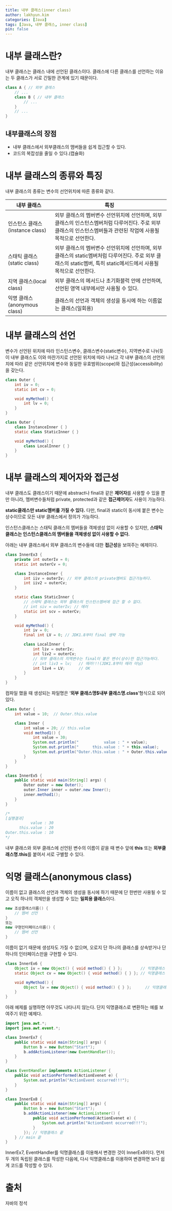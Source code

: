 ```yaml
---
title: 내부 클래스(inner class)
author: lakhyun.kim
categories: [Java]
tags: [Java, 내부 클래스, inner class]
pin: false
---
```


# 내부 클래스란?

내부 클래스는 클래스 내에 선언된 클래스이다. 클래스에 다른 클래스를 선언하는 이유는 두 클래스가 서로 긴밀한 관계에 있기 때문이다.

```java
class A { // 외부 클래스
	// ...
	class B { // 내부 클래스
		// ...
	}
	// ...
}
```

## 내부클래스의 장점

- 내부 클래스에서 외부클래스의 맴버들을 쉽게 접근할 수 있다.
- 코드의 복잡성을 줄일 수 있다.(캡슐화)

# 내부 클래스의 종류와 특징

내부 클래스의 종류는 변수의 선언위치에 따른 종류와 같다.

| 내부 클래스 | 특징 |
| --- | --- |
| 인스턴스 클래스(instance class) | 외부 클래스의 멤버변수 선언위치에 선언하며, 외부 클래스의 인스턴스멤버처럼 다루어진다. 주로 외부 클래스의 인스턴스멤버들과 관련된 작업에 사용될 목적으로 선언한다. |
| 스태틱 클래스(static class) | 외부 클래스의 멤버변수 선언위치에 선언하며, 외부 클래스의 static멤버처럼 다루어진다. 주로 외부 클래스의 static멤버, 특히 static메서드에서 사용될 목적으로 선언한다. |
| 지역 클래스(local class) | 외부 클래스의 메서드나 초기화블럭 안에 선언하며, 선언된 영역 내부에서만 사용될 수 있다. |
| 익명 클래스(anonymous class) | 클래스의 선언과 객체의 생성을 동시에 하는 이름없는 클래스(일회용) |

# 내부 클래스의 선언

변수가 선언된 위치에 따라 인스턴스변수, 클래스변수(static변수), 지역변수로 나뉘듯이 내부 클래스도 이와 마찬가지로 선언된 위치에 따라 나뉘고 각 내부 클래스의 선언위치에 따라 같은 선언위치에 변수와 동일한 유효범위(scope)와 접근성(accessibility)을 갖는다.

```java
class Outer {
	int iv = 0;
	static int cv = 0;

	void myMethod() {
		int lv = 0;
	}
}
```

```java
class Outer {
	class InstanceInner { }
	static class StaticInner { }

	void myMethod() {
		class LocalInner { }
	}
}
```

# 내부 클래스의 제어자와 접근성

내부 클래스도 클래스이기 때문에 abstract나 final과 같은 **제어자**를 사용할 수 있을 뿐만 아니라, 멤버변수들처럼 private, protected과 같은 **접근제어자**도 사용이 가능하다.

**static클래스만 static멤버를 가질 수 있다.** 다만, final과 static이 동시에 붙은 변수는 상수이므로 모든 내부 클래스에서 정의가 가능하다.

인스턴스클래스는 스태틱 클래스의 멤버들을 객체생성 없이 사용할 수 있지만, **스태틱 클래스는 인스턴스클래스의 멤버들을 객체생성 없이 사용할 수 없다.**

아래는 내부 클래스에서 외부 클래스의 변수들에 대한 **접근성**을 보여주는 예제이다.

```java
class InnerEx3 {
	private int outerIv = 0;
	static int outerCv = 0;

	class InstanceInner {
		int iiv = outerIv; // 외부 클래스의 private멤버도 접근가능하다.
		int iiv2 = outerCv;
	}

	static class StaticInner {
		// 스태틱 클래스는 외부 클래스의 인스턴스멤버에 접근 할 수 없다.
		// int siv = outerIv; // 에러
		static int scv = outerCv;
	}

	void myMethod() {
		int iv = 0;
		final int LV = 0; // JDK1.8부터 final 생략 가능

		class LocalInner {
			int liv = outerIv;
			int liv2 = outerCv;
			// 외부 클래스의 지역변수는 final이 붙은 변수(상수)만 접근가능하다.
			// int liv3 = lv;   // 에러!!!(JDK1.8부터 에러 아님)
			int liv4 = LV;      // OK
		}
	}
}
```

컴파일 했을 때 생성되는 파일명은 ‘**외부 클래스명$내부 클래스명.class**’형식으로 되어 있다.

```java
class Outer {
	int value = 10;  // Outer.this.value

	class Inner {
		int value = 20; // this.value
		void method1() {
			int value = 30;
			System.out.println("           value : " + value);
			System.out.println("      this.value : " + this.value);
			System.out.println("Outer.this.value : " + Outer.this.value);
		}
	}
}

class InnerEx5 {
	public static void main(String[] args) {
		Outer outer = new Outer();
		outer.Inner inner = outer.new Inner();
		inner.method1();
	}
}

/*
[실행결과]
           value : 30
      this.value : 20
Outer.this.value : 10
*/
```

내부 클래스와 외부 클래스에 선언된 변수의 이름이 같을 때 변수 앞에 **this** 또는 **외부클래스명.this**를 붙여서 서로 구별할 수 있다.

# 익명 클래스(**anonymous class)**

이름이 없고 클래스의 선언과 객체의 생성을 동시에 하기 때문에 단 한번만 사용될 수 있고 오직 하나의 객체만을 생성할 수 있는 **일회용 클래스**이다.

```java
new 조상클래스이름() {
	// 멤버 선언
}
또는
new 구현인터페이스이름() {
	// 멤버 선언
}
```

이름이 없기 때문에 생성자도 가질 수 없으며, 오로지 단 하나의 클래스를 상속받거나 단 하나의 인터페이스만을 구현할 수 있다.

```java
class InnerEx6 {
	Object iv = new Object() { void method() { } };        // 익명클래스
	static Object cv = new Object() { void method() { } }; // 익명클래스

	void myMethod() {
		Object lv = new Object() { void method() { } };      // 익명클래스
	}
}
```

아래 예제를 실행하면 아무것도 나타나지 않는다. 단지 익명클래스로 변환하는 예를 보여주기 위한 예제다.

```java
import java.awt.*;
import java.awt.event.*;

class InnerEx7 {
	public static void main(String[] args) {
		Button b = new Button("Start");
		b.addActionListener(new EventHandler());
	}
}

class EventHandler implements ActionListener {
	public void actionPerformed(ActionEvenet e) {
		System.out.println("ActionEvent occurred!!!");
	}
}

class InnerEx8 {
	public static void main(String[] args) {
		Button b = new Button("Start");
		b.addActionListener(new ActionListener() {
			public void actionPerformed(ActionEvenet e) {
				System.out.println("ActionEvent occurred!!!");
			}
		}); // 익명클래스 끝
	} // main 끝
}
```

InnerEx7, EventHandler를 익명클래스를 이용해서 변경한 것이 InnerEx8이다. 먼저 두 개의 독립된 클래스를 작성한 다음에, 다시 익명클래스를 이용하여 변경하면 보다 쉽게 코드를 작성할 수 있다.

# 출처

자바의 정석
